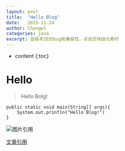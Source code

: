 ```yaml
---
layout: post
title:  "Hello Blog"
date:   2015-11-24
author: Changwl
categories: java
excerpt: 低版本IE的bug和兼容性，点击空块级元素时
---
```


* content
{:toc}

# Hello
    
> Hello Bolg!

    public static void main(String[] args){
        System.out.println("Hello Blog!")
    }

![图片引用]({{"/static/imgs/jvm-runtime-data-area.png"}})


[文章引用](/2016/01/10/StackOverflowError-OutOfMemoryError "StackOverflowError & OutOfMemoryError")
